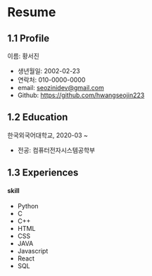 # Resume

## 1.1 Profile

이름: 황서진

- 생년월일: 2002-02-23
- 연락처: 010-0000-0000
- email: seozinidev@gmail.com
- Github: https://github.com/hwangseojin223

## 1.2 Education

한국외국어대학교, 2020-03 ~

- 전공: 컴퓨터전자시스템공학부

## 1.3 Experiences

#### skill

- Python
- C
- C++
- HTML
- CSS
- JAVA
- Javascript
- React
- SQL
